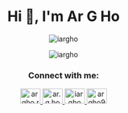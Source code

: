 <h1 align="center">Hi 👋, I'm Ar G Ho</h1>

<p align="center">
  <img src="https://github-readme-stats.vercel.app/api/top-langs?username=iargho&show_icons=true&locale=en&layout=compact" alt="iargho" />
</p>

<p align="center">
  <img src="https://github-readme-stats.vercel.app/api?username=iargho&show_icons=true&locale=en" alt="iargho" />
</p>

<h3 align="center">Connect with me:</h3>
<p align="center">
  <a href="https://fb.com/argho.r94" target="blank">
    <img src="https://raw.githubusercontent.com/rahuldkjain/github-profile-readme-generator/master/src/images/icons/Social/facebook.svg" alt="argho.r94" height="30" width="40" />
  </a>
  <a href="https://instagram.com/ar.g.ho" target="blank">
    <img src="https://raw.githubusercontent.com/rahuldkjain/github-profile-readme-generator/master/src/images/icons/Social/instagram.svg" alt="ar.g.ho" height="30" width="40" />
  </a>
  <a href="https://www.youtube.com/c/iargho" target="blank">
    <img src="https://raw.githubusercontent.com/rahuldkjain/github-profile-readme-generator/master/src/images/icons/Social/youtube.svg" alt="iargho" height="30" width="40" />
  </a>
  <a href="https://codeforces.com/profile/argho92" target="blank">
    <img src="https://raw.githubusercontent.com/rahuldkjain/github-profile-readme-generator/master/src/images/icons/Social/codeforces.svg" alt="argho92" height="30" width="40" />
  </a>
</p>
